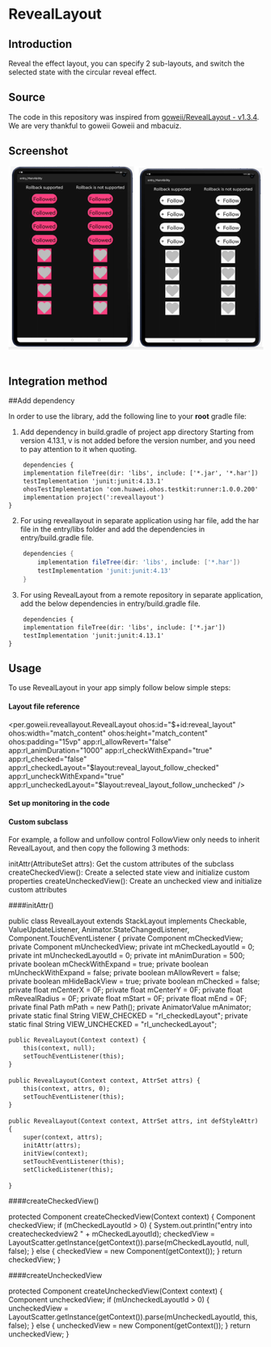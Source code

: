 # RevealLayout

## Introduction

Reveal the effect layout, you can specify 2 sub-layouts, and switch the selected state with the circular reveal effect.

## Source

The code in this repository was inspired from [goweii/RevealLayout - v1.3.4](https://github.com/goweii/RevealLayout). 
We are very thankful to goweii Goweii and mbacuiz.

## Screenshot

![Layout_ability_main](Images/RevealLayoutImage.png)
&nbsp;&nbsp;&nbsp;&nbsp;&nbsp;&nbsp;&nbsp;&nbsp;&nbsp;&nbsp;&nbsp;&nbsp;&nbsp;&nbsp;&nbsp;&nbsp;

## Integration method

##Add dependency

In order to use the library, add the following line to your **root** gradle file:


1. Add dependency in build.gradle of project app directory
Starting from version 4.13.1, v is not added before the version number, and you need to pay attention to it when 
quoting.
```
    dependencies {
    implementation fileTree(dir: 'libs', include: ['*.jar', '*.har'])
    testImplementation 'junit:junit:4.13.1'
    ohosTestImplementation 'com.huawei.ohos.testkit:runner:1.0.0.200'
    implementation project(':reveallayout')
}
```
2. For using reveallayout in separate application using har file, add the har file in the entry/libs folder and add the 
dependencies in entry/build.gradle file.
```groovy
	dependencies {
		implementation fileTree(dir: 'libs', include: ['*.har'])
		testImplementation 'junit:junit:4.13'
	}
```
3. For using RevealLayout from a remote repository in separate application, add the below dependencies in 
entry/build.gradle file.
```
    dependencies {
    implementation fileTree(dir: 'libs', include: ['*.jar'])
    testImplementation 'junit:junit:4.13.1'
}
``` 

## Usage

To use RevealLayout in your app simply follow below simple steps:

#### Layout file reference

<per.goweii.reveallayout.RevealLayout
                ohos:id="$+id:reveal_layout"
                ohos:width="match_content"
                ohos:height="match_content"
                ohos:padding="15vp"
                app:rl_allowRevert="false"
                app:rl_animDuration="1000"
                app:rl_checkWithExpand="true"
                app:rl_checked="false"
                app:rl_checkedLayout="$layout:reveal_layout_follow_checked"
                app:rl_uncheckWithExpand="true"
                app:rl_uncheckedLayout="$layout:reveal_layout_follow_unchecked" />

#### Set up monitoring in the code

#### Custom subclass

For example, a follow and unfollow control FollowView only needs to inherit RevealLayout, and then copy the following 
3 methods:

initAttr(AttributeSet attrs): Get the custom attributes of the subclass
createCheckedView(): Create a selected state view and initialize custom properties
createUncheckedView(): Create an unchecked view and initialize custom attributes

####initAttr()

public class RevealLayout extends StackLayout implements Checkable, ValueUpdateListener, Animator.StateChangedListener,
        Component.TouchEventListener {
    private Component mCheckedView;
    private Component mUncheckedView;
    private int mCheckedLayoutId = 0;
    private int mUncheckedLayoutId = 0;
    private int mAnimDuration = 500;
    private boolean mCheckWithExpand = true;
    private boolean mUncheckWithExpand = false;
    private boolean mAllowRevert = false;
    private boolean mHideBackView = true;
    private boolean mChecked = false;
    private float mCenterX = 0F;
    private float mCenterY = 0F;
    private float mRevealRadius = 0F;
    private float mStart = 0F;
    private float mEnd = 0F;
    private final Path mPath = new Path();
    private AnimatorValue mAnimator;
    private static final String VIEW_CHECKED = "rl_checkedLayout";
    private static final String VIEW_UNCHECKED = "rl_uncheckedLayout";

    public RevealLayout(Context context) {
        this(context, null);
        setTouchEventListener(this);
    }

    public RevealLayout(Context context, AttrSet attrs) {
        this(context, attrs, 0);
        setTouchEventListener(this);
    }

    public RevealLayout(Context context, AttrSet attrs, int defStyleAttr) {
        super(context, attrs);
        initAttr(attrs);
        initView(context);
        setTouchEventListener(this);
        setClickedListener(this);

    }

####createCheckedView()

protected Component createCheckedView(Context context) {
        Component checkedView;
        if (mCheckedLayoutId > 0) {
            System.out.println("entry into createcheckedview2 " + mCheckedLayoutId);
            checkedView = LayoutScatter.getInstance(getContext()).parse(mCheckedLayoutId, null, false);
        } else {
            checkedView = new Component(getContext());
        }
        return checkedView;
    }

####createUncheckedView

protected Component createUncheckedView(Context context) {
        Component uncheckedView;
        if (mUncheckedLayoutId > 0) {
            uncheckedView = LayoutScatter.getInstance(getContext()).parse(mUncheckedLayoutId, this,
                    false);
        } else {
            uncheckedView = new Component(getContext());
        }
        return uncheckedView;
    }

